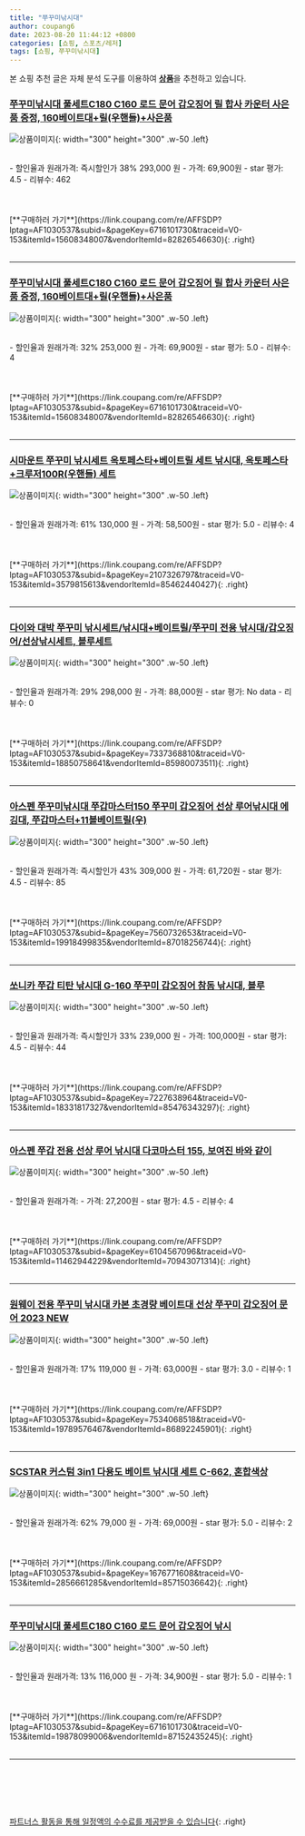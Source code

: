 ```yaml
---
title: "쭈꾸미낚시대"
author: coupang6
date: 2023-08-20 11:44:12 +0800
categories: [쇼핑, 스포츠/레저]
tags: [쇼핑, 쭈꾸미낚시대]
---
```


본 쇼핑 추천 글은 자체 분석 도구를 이용하여 [**상품**](https://link.coupang.com/a/bao1ui)을 추천하고 있습니다.

### [쭈꾸미낚시대 풀세트C180 C160 로드 문어 갑오징어 릴 합사 카운터 사은품 증정, 160베이트대+릴(우핸들)+사은품](https://link.coupang.com/re/AFFSDP?lptag=AF1030537&subid=&pageKey=6716101730&traceid=V0-153&itemId=15608348007&vendorItemId=82826546630)

![상품이미지](https://thumbnail9.coupangcdn.com/thumbnails/remote/230x230ex/image/vendor_inventory/66b1/63483141fb32e12e1a1248e0f2f1929931c754c15d6f2bcf754ee70aec25.jpg){: width="300" height="300" .w-50 .left}


<br>
- 할인율과 원래가격: 즉시할인가 38%  293,000   원
- 가격: 69,900원
- star 평가: 4.5
- 리뷰수: 462
<br>
<br>
<br>
<br>
[**구매하러 가기**](https://link.coupang.com/re/AFFSDP?lptag=AF1030537&subid=&pageKey=6716101730&traceid=V0-153&itemId=15608348007&vendorItemId=82826546630){: .right}
<br>
<br>

---

### [쭈꾸미낚시대 풀세트C180 C160 로드 문어 갑오징어 릴 합사 카운터 사은품 증정, 160베이트대+릴(우핸들)+사은품](https://link.coupang.com/re/AFFSDP?lptag=AF1030537&subid=&pageKey=6716101730&traceid=V0-153&itemId=15608348007&vendorItemId=82826546630)

![상품이미지](https://thumbnail9.coupangcdn.com/thumbnails/remote/230x230ex/image/vendor_inventory/66b1/63483141fb32e12e1a1248e0f2f1929931c754c15d6f2bcf754ee70aec25.jpg){: width="300" height="300" .w-50 .left}


<br>
- 할인율과 원래가격: 32%  253,000   원
- 가격: 69,900원
- star 평가: 5.0
- 리뷰수: 4
<br>
<br>
<br>
<br>
[**구매하러 가기**](https://link.coupang.com/re/AFFSDP?lptag=AF1030537&subid=&pageKey=6716101730&traceid=V0-153&itemId=15608348007&vendorItemId=82826546630){: .right}
<br>
<br>

---

### [시마운트 쭈꾸미 낚시세트 옥토페스타+베이트릴 세트 낚시대, 옥토페스타+크루저100R(우핸들) 세트](https://link.coupang.com/re/AFFSDP?lptag=AF1030537&subid=&pageKey=2107326797&traceid=V0-153&itemId=3579815613&vendorItemId=85462440427)

![상품이미지](https://thumbnail9.coupangcdn.com/thumbnails/remote/230x230ex/image/vendor_inventory/672c/d52b49dfa8e1eeda226a61db052b7c2df8a169516c059d1fa8c9690d445e.jpg){: width="300" height="300" .w-50 .left}


<br>
- 할인율과 원래가격: 61%  130,000   원
- 가격: 58,500원
- star 평가: 5.0
- 리뷰수: 4
<br>
<br>
<br>
<br>
[**구매하러 가기**](https://link.coupang.com/re/AFFSDP?lptag=AF1030537&subid=&pageKey=2107326797&traceid=V0-153&itemId=3579815613&vendorItemId=85462440427){: .right}
<br>
<br>

---

### [다이와 대박 쭈꾸미 낚시세트/낚시대+베이트릴/쭈꾸미 전용 낚시대/갑오징어/선상낚시세트, 블루세트](https://link.coupang.com/re/AFFSDP?lptag=AF1030537&subid=&pageKey=7337368810&traceid=V0-153&itemId=18850758641&vendorItemId=85980073511)

![상품이미지](https://thumbnail6.coupangcdn.com/thumbnails/remote/230x230ex/image/vendor_inventory/7328/8d6d7aa4748af0935c2468900f20f057bd750a2892b49b68a472726cb729.jpg){: width="300" height="300" .w-50 .left}


<br>
- 할인율과 원래가격: 29%  298,000   원
- 가격: 88,000원
- star 평가: No data
- 리뷰수: 0
<br>
<br>
<br>
<br>
[**구매하러 가기**](https://link.coupang.com/re/AFFSDP?lptag=AF1030537&subid=&pageKey=7337368810&traceid=V0-153&itemId=18850758641&vendorItemId=85980073511){: .right}
<br>
<br>

---

### [아스펜 쭈꾸미낚시대 쭈갑마스터150 쭈꾸미 갑오징어 선상 루어낚시대 에깅대, 쭈갑마스터+11볼베이트릴(우)](https://link.coupang.com/re/AFFSDP?lptag=AF1030537&subid=&pageKey=7560732653&traceid=V0-153&itemId=19918499835&vendorItemId=87018256744)

![상품이미지](https://thumbnail10.coupangcdn.com/thumbnails/remote/230x230ex/image/vendor_inventory/bcd0/7e50159ad798ba508d165330c45b9ad96cbc9f55edc5075c9e2a4754fa0d.jpg){: width="300" height="300" .w-50 .left}


<br>
- 할인율과 원래가격: 즉시할인가 43%  309,000   원
- 가격: 61,720원
- star 평가: 4.5
- 리뷰수: 85
<br>
<br>
<br>
<br>
[**구매하러 가기**](https://link.coupang.com/re/AFFSDP?lptag=AF1030537&subid=&pageKey=7560732653&traceid=V0-153&itemId=19918499835&vendorItemId=87018256744){: .right}
<br>
<br>

---

### [쏘니카 쭈갑 티탄 낚시대 G-160 쭈꾸미 갑오징어 참돔 낚시대, 블루](https://link.coupang.com/re/AFFSDP?lptag=AF1030537&subid=&pageKey=7227638964&traceid=V0-153&itemId=18331817327&vendorItemId=85476343297)

![상품이미지](https://thumbnail9.coupangcdn.com/thumbnails/remote/230x230ex/image/vendor_inventory/08b8/5ca35297a6214564c483a2085422d877f10fb010adf4fb936f49ddcb95cb.jpg){: width="300" height="300" .w-50 .left}


<br>
- 할인율과 원래가격: 즉시할인가 33%  239,000   원
- 가격: 100,000원
- star 평가: 4.5
- 리뷰수: 44
<br>
<br>
<br>
<br>
[**구매하러 가기**](https://link.coupang.com/re/AFFSDP?lptag=AF1030537&subid=&pageKey=7227638964&traceid=V0-153&itemId=18331817327&vendorItemId=85476343297){: .right}
<br>
<br>

---

### [아스펜 쭈갑 전용 선상 루어 낚시대 다코마스터 155, 보여진 바와 같이](https://link.coupang.com/re/AFFSDP?lptag=AF1030537&subid=&pageKey=6104567096&traceid=V0-153&itemId=11462944229&vendorItemId=70943071314)

![상품이미지](https://thumbnail6.coupangcdn.com/thumbnails/remote/230x230ex/image/retail/images/2020/06/17/14/5/985c8e03-2d13-468f-b417-e09020014873.jpg){: width="300" height="300" .w-50 .left}


<br>
- 할인율과 원래가격: 
- 가격: 27,200원
- star 평가: 4.5
- 리뷰수: 4
<br>
<br>
<br>
<br>
[**구매하러 가기**](https://link.coupang.com/re/AFFSDP?lptag=AF1030537&subid=&pageKey=6104567096&traceid=V0-153&itemId=11462944229&vendorItemId=70943071314){: .right}
<br>
<br>

---

### [원웨이 전용 쭈꾸미 낚시대 카본 초경량 베이트대 선상 쭈꾸미 갑오징어 문어 2023 NEW](https://link.coupang.com/re/AFFSDP?lptag=AF1030537&subid=&pageKey=7534068518&traceid=V0-153&itemId=19789576467&vendorItemId=86892245901)

![상품이미지](https://thumbnail6.coupangcdn.com/thumbnails/remote/230x230ex/image/vendor_inventory/1943/a16b7dd7f61e08e4c13705fc5416a576cc112a8d76bf55f938874b6d1f90.jpg){: width="300" height="300" .w-50 .left}


<br>
- 할인율과 원래가격: 17%  119,000   원
- 가격: 63,000원
- star 평가: 3.0
- 리뷰수: 1
<br>
<br>
<br>
<br>
[**구매하러 가기**](https://link.coupang.com/re/AFFSDP?lptag=AF1030537&subid=&pageKey=7534068518&traceid=V0-153&itemId=19789576467&vendorItemId=86892245901){: .right}
<br>
<br>

---

### [SCSTAR 커스텀 3in1 다용도 베이트 낚시대 세트 C-662, 혼합색상](https://link.coupang.com/re/AFFSDP?lptag=AF1030537&subid=&pageKey=1676771608&traceid=V0-153&itemId=2856661285&vendorItemId=85715036642)

![상품이미지](https://thumbnail7.coupangcdn.com/thumbnails/remote/230x230ex/image/vendor_inventory/54af/cfb4d06bc65270f902e164564d47aaaeb9a6b43823c7c1fce403aa1786b3.jpg){: width="300" height="300" .w-50 .left}


<br>
- 할인율과 원래가격: 62%  79,000   원
- 가격: 69,000원
- star 평가: 5.0
- 리뷰수: 2
<br>
<br>
<br>
<br>
[**구매하러 가기**](https://link.coupang.com/re/AFFSDP?lptag=AF1030537&subid=&pageKey=1676771608&traceid=V0-153&itemId=2856661285&vendorItemId=85715036642){: .right}
<br>
<br>

---

### [쭈꾸미낚시대 풀세트C180 C160 로드 문어 갑오징어 낚시](https://link.coupang.com/re/AFFSDP?lptag=AF1030537&subid=&pageKey=6716101730&traceid=V0-153&itemId=19878099006&vendorItemId=87152435245)

![상품이미지](https://thumbnail9.coupangcdn.com/thumbnails/remote/230x230ex/image/vendor_inventory/fd46/4094a29c7fa59beca3c1c5ab3d861a89eda9817cb670c1e0a41a39e07845.jpg){: width="300" height="300" .w-50 .left}


<br>
- 할인율과 원래가격: 13%  116,000   원
- 가격: 34,900원
- star 평가: 5.0
- 리뷰수: 1
<br>
<br>
<br>
<br>
[**구매하러 가기**](https://link.coupang.com/re/AFFSDP?lptag=AF1030537&subid=&pageKey=6716101730&traceid=V0-153&itemId=19878099006&vendorItemId=87152435245){: .right}
<br>
<br>

---
<br><br><br><br><br> [파트너스 활동을 통해 일정액의 수수료를 제공받을 수 있습니다](https://link.coupang.com/a/bao1ui){: .right}